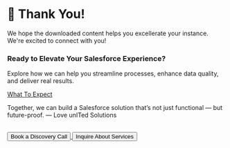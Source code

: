 # 🎉 Thank You!

We hope the downloaded content helps you excellerate your instance. We're excited to connect with you!

### Ready to Elevate Your Salesforce Experience?

Explore how we can help you streamline processes, enhance data quality, and deliver real results.

[What To Expect](https://www.loveunited.solutions/our-services) <br>

Together, we can build a Salesforce solution that’s not just functional — but future-proof.
— Love unITed Solutions

<br>

<!-- Button section -->
<div class="button-container">
  <a href="https://calendar.app.google/KtFfzRHRmS41CmtZ7" target="_blank" rel="noopener noreferrer">
    <button class="large-centered-button">Book a Discovery Call</button>
  </a>
  <a href="https://app.formbricks.com/s/cmatz49ts052zu2014tacgoxc" target="_blank" rel="noopener noreferrer">
    <button class="large-centered-button">Inquire About Services</button>
  </a>
</div>
